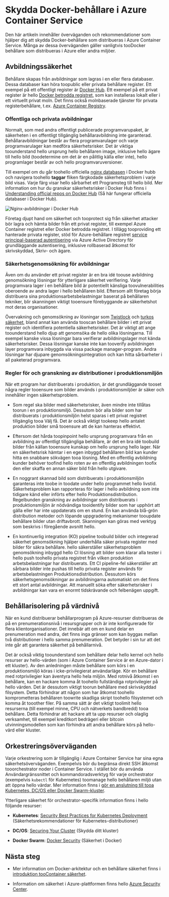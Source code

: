 # <a name="securing-docker-containers-in-azure-container-service"></a>Skydda Docker-behållare i Azure Container Service

Den här artikeln innehåller överväganden och rekommendationer som hjälper dig att skydda Docker-behållare som distribueras i Azure Container Service. Många av dessa överväganden gäller vanligtvis tooDocker behållare som distribueras i Azure eller andra miljöer. 

## <a name="image-security"></a>Avbildningssäkerhet

Behållare skapas från avbildningar som lagras i en eller flera databaser. Dessa databaser kan höra toopublic eller privata behållare register. Ett exempel på ett offentligt register är [Docker Hub](https://hub.docker.com/). Ett exempel på ett privat register är hello [Docker betrodda registret](https://docs.docker.com/datacenter/dtr/2.0/), som kan installeras lokalt eller i ett virtuellt privat moln. Det finns också molnbaserade tjänster för privata registerbehållare, t.ex. [Azure Container Registry](../articles/container-registry/container-registry-intro.md).

### <a name="public-and-private-images"></a>Offentliga och privata avbildningar
Normalt, som med andra offentligt publicerade programvarupaket, är säkerheten i en offentligt tillgänglig behållaravbildning inte garanterad. Behållaravbildningar består av flera programvarulager och varje programvarulager kan medföra säkerhetsrisker. Det är viktiga toounderstand hello ursprung hello behållaren image, inklusive hello ägare till hello bild (toodetermine om det är en pålitlig källa eller inte), hello programlager består av och hello programvaruversioner. 

Till exempel om du går toohello officiella [nginx databasen](https://hub.docker.com/_/nginx/) i Docker hubb och navigera toohello **taggar** fliken färgkodade säkerhetsproblem i varje bild visas. Varje färg visar hello sårbarhet ett Programsteg till hello bild. Mer information om hur du granskar säkerhetsrisker i Docker Hub finns i [Understanding official repos on Docker Hub](https://blog.docker.com/2015/06/understanding-official-repos-docker-hub/) (Så här fungerar officiella databaser i Docker Hub).

![Nginx-avbildningar i Docker Hub](./media/container-service-security/docker-hub-nginx.png)

Företag djupt hand om säkerhet och tooprotect sig från säkerhet attacker bör lagra och hämta bilder från ett privat register, till exempel Azure Container registret eller Docker betrodda registret. I tillägg tooproviding ett hanterade privata register, stöd för Azure-behållare registret [service principal-baserad autentisering](../articles/container-registry/container-registry-authentication.md) via Azure Active Directory för grundläggande autentisering, inklusive rollbaserad åtkomst för skrivskyddad, Skriv- och ägare.

### <a name="image-security-scanning"></a>Säkerhetsgenomsökning för avbildningar

Även om du använder ett privat register är en bra idé toouse avbildning genomsökning lösningar för ytterligare säkerhet verifiering. Varje programvara lager i en behållare bild är potentiellt känsliga toovulnerabilities oberoende av andra lager i hello behållaren bild. Eftersom allt företag börja distribuera sina produktionsarbetsbelastningar baserat på behållaren tekniker, blir skanningen viktigt tooensure förebyggande av säkerhetshot mot deras organisationer. 

Övervakning och genomsökning av lösningar som [Twistlock](https://www.twistlock.com/2016/11/07/twistlock-supports-azure-container-registry) och [turkos säkerhet](http://blog.aquasec.com/image-vulnerability-scanning-in-azure-container-registry), bland annat kan använda tooscan behållare bilder i ett privat register och identifiera potentiella säkerhetsrisker. Det är viktigt att ange toounderstand hello djup att genomsöka de hello olika lösningarna. Till exempel kanske vissa lösningar bara verifierar avbildningslager mot kända säkerhetsrisker. Dessa lösningar kanske inte kan tooverify avbildningen layer programvara inbyggda via vissa package manager-program. Andra lösningar har djupare genomsökningsintegration och kan hitta sårbarheter i all paketerad programvara.

### <a name="production-deployment-rules-and-audit"></a>Regler för och granskning av distributioner i produktionsmiljön
När ett program har distribuerats i produktion, är det grundläggande tooset några regler tooensure som bilder används i produktionsmiljöer är säker och innehåller ingen säkerhetsproblem.

* Som regel ska bilder med säkerhetsrisker, även mindre inte tillåtas toorun i en produktionsmiljö. Dessutom bör alla bilder som har distribuerats i produktionsmiljön helst sparas i ett privat registret tillgänglig tooa Välj få. Det är också viktigt tookeep hello antalet produktion bilder små tooensure att de kan hanteras effektivt.

* Eftersom det hårda toopinpoint hello ursprung programvara från en avbildning av offentligt tillgängliga behållare, är det en bra idé toobuild bilder från källan tooensure kunskap om hello ursprung hello lager. När en säkerhetsrisk hämtar i en egen inbyggd behållaren bild kan kunder hitta en snabbare sökvägen tooa lösning. Med en offentlig avbildning kunder behöver toofind hello roten av en offentlig avbildningen toofix den eller skaffa en annan säker bild från hello utgivare.

* En noggrant skannad bild som distribuerats i produktionsmiljön garanteras inte toobe in toodate under hello programmet hello livstid. Säkerhetsproblem kan rapporteras för lager i hello avbildning som inte tidigare känd eller införts efter hello Produktionsdistribution. Regelbunden granskning av avbildningar som distribuerats i produktionsmiljön är nödvändiga tooidentify bilder som har upphört att gälla eller har inte uppdaterats om en stund. En kan använda blå-grön distribution metoder och löpande uppgradering mekanismer tooupdate behållare bilder utan driftavbrott. Skanningen kan göras med verktyg som beskrivs i föregående avsnitt hello. 

* En kontinuerlig integration (KO) pipeline toobuild bilder och integrerad säkerhet genomsökning hjälper underhålla säker privata register med bilder för säkra behållare. hello säkerställer säkerhetsproblem genomsökning inbyggd hello CI lösning att bilder som klarar alla tester i hello push toohello privata registret från vilken produktion arbetsbelastningar har distribuerats. Ett CI pipeline-fel säkerställer att sårbara bilder inte pushas till hello privata register används för arbetsbelastningen Produktionsdistribution. Dessutom körs säkerhetsgenomsökningar av avbildningarna automatiskt om det finns ett stort antal avbildningar. Att manuellt söka efter säkerhetsrisker i avbildningar kan vara en enormt tidskrävande och felbenägen uppgift.

## <a name="host-level-container-isolation"></a>Behållarisolering på värdnivå
När en kund distribuerar behållarprogram på Azure-resurser distribueras de på en prenumerationsnivå i resursgrupper och är inte konfigurerade för flera klientorganisationer. Det innebär att om en kund delar en prenumeration med andra, det finns inga gränser som kan byggas mellan två distributioner i hello samma prenumeration. Det betyder i sin tur att det inte går att garantera säkerhet på behållarnivå. 

Det är också viktig toounderstand som behållare delar hello kernel och hello resurser av hello-värden (som i Azure Container Service är en Azure-dator i ett kluster). Av den anledningen måste behållare som körs i en produktionsmiljö köras i icke-privilegierat användarläge. Kör en behållare med rotprivilegier kan äventyra hello hela miljön. Med rotnivå åtkomst i en behållare, kan en hackare komma åt toohello fullständiga rotprivilegier på hello värden. Det är dessutom viktigt toorun behållare med skrivskyddad filsystem. Detta förhindrar att någon som har åtkomst toohello komprometteras behållaren toowrite skadliga skript toohello filsystemet och komma åt tooother filer. På samma sätt är det viktigt toolimit hello resurserna (till exempel minne, CPU och nätverkets bandbredd) tooa behållare. Detta förhindrar att hackare att ta upp resurser och olaglig verksamhet, till exempel kreditkort bedrägeri eller bitcoin utvinningsmodellen som kan förhindra att andra behållare körs på hello-värd eller kluster.

## <a name="orchestrator-considerations"></a>Orkestreringsöverväganden

Varje orkestrering som är tillgänglig i Azure Container Service har sina egna säkerhetsöverväganden. Exempelvis bör du begränsa direkt SSH åtkomst tooorchestrator noder i Container Service. I stället bör du använda Användargränssnittet och kommandoradsverktyg för varje orchestrator (exempelvis `kubectl` för Kubernetes) toomanage hello behållaren miljö utan att öppna hello värdar. Mer information finns i [gör en anslutning till tooa Kubernetes, DC/OS eller Docker Swarm-kluster](../articles/container-service/kubernetes/container-service-connect.md).

Ytterligare säkerhet för orchestrator-specifik information finns i hello följande resurser:

* **Kubernetes**: [Security Best Practices for Kubernetes Deployment](http://blog.kubernetes.io/2016/08/security-best-practices-kubernetes-deployment.html) (Säkerhetsrekommendationer för Kubernetes-distributioner)

* **DC/OS**: [Securing Your Cluster](https://dcos.io/docs/1.8/administration/securing-your-cluster/) (Skydda ditt kluster)

* **Docker Swarm**: [Docker Security](https://www.docker.com/docker-security) (Säkerhet i Docker)

## <a name="next-steps"></a>Nästa steg

* Mer information om Docker-arkitektur och en behållare säkerhet finns i [introduktion tooContainer säkerhet](https://www.docker.com/sites/default/files/WP_IntrotoContainerSecurity_08.19.2016.pdf).

* Information om säkerhet i Azure-plattformen finns hello [Azure Security Center](https://www.microsoft.com/en-us/trustcenter/cloudservices/azure).
